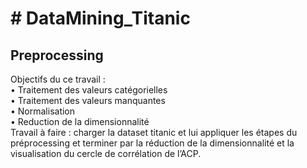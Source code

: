 <h1># DataMining_Titanic</h1>
<h2>Preprocessing</h2>

Objectifs du ce travail :</br>
• Traitement des valeurs catégorielles</br>
• Traitement des valeurs manquantes</br>
• Normalisation</br>
• Reduction de la dimensionnalité</br>
Travail à faire : charger la dataset titanic et lui appliquer les étapes du préprocessing et terminer par la réduction de la dimensionnalité et la visualisation du cercle de corrélation de l’ACP.

